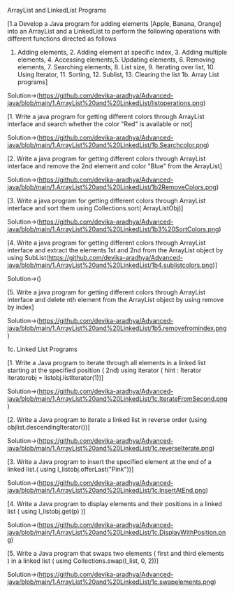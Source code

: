 ArrayList and LinkedList Programs

[1.a Develop a Java program for adding elements [Apple, Banana, Orange] into an ArrayList
and a LinkedList to perform the following operations with different functions directed as
follows
1. Adding elements, 2. Adding element at specific index, 3. Adding multiple elements, 4.
Accessing elements,5. Updating elements, 6. Removing elements, 7. Searching elements, 8. List
size, 9. Iterating over list, 10. Using Iterator, 11. Sorting, 12. Sublist, 13. Clearing the list
1b. Array List programs]

Solution->(https://github.com/devika-aradhya/Advanced-java/blob/main/1.ArrayList%20and%20LinkedList/listoperations.png)



[1. Write a java program for getting different colors through ArrayList interface and search whether
the color "Red" is available or not]


Solution->(https://github.com/devika-aradhya/Advanced-java/blob/main/1.ArrayList%20and%20LinkedList/1b.Searchcolor.png)



[2. Write a java program for getting different colors through ArrayList interface and remove the
2nd element and color "Blue" from the ArrayList]


Solution->(https://github.com/devika-aradhya/Advanced-java/blob/main/1.ArrayList%20and%20LinkedList/1b2RemoveColors.png)


[3. Write a java program for getting different colors through ArrayList interface and sort them
using Collections.sort( ArrayListObj)]


Solution->(https://github.com/devika-aradhya/Advanced-java/blob/main/1.ArrayList%20and%20LinkedList/1b3%20SortColors.png)




[4. Write a java program for getting different colors through ArrayList interface and extract the
elements 1st and 2nd from the ArrayList object by using SubList(https://github.com/devika-aradhya/Advanced-java/blob/main/1.ArrayList%20and%20LinkedList/1b4.sublistcolors.png)]

Solution->()


[5. Write a java program for getting different colors through ArrayList interface and delete nth
element from the ArrayList object by using remove by index]

Solution->(https://github.com/devika-aradhya/Advanced-java/blob/main/1.ArrayList%20and%20LinkedList/1b5.removefromindex.png)

1c. Linked List Programs

[1. Write a Java program to iterate through all elements in a linked list starting at the
specified position ( 2nd) using iterator ( hint : Iterator iteratorobj = listobj.listIterator(1))]

Solution->(https://github.com/devika-aradhya/Advanced-java/blob/main/1.ArrayList%20and%20LinkedList/1c.IterateFromSecond.png)


[2. Write a Java program to iterate a linked list in reverse order (using
objlist.descendingIterator())]

Solution->(https://github.com/devika-aradhya/Advanced-java/blob/main/1.ArrayList%20and%20LinkedList/1c.reverseIterate.png)


[3. Write a Java program to insert the specified element at the end of a linked list.( using
l_listobj.offerLast("Pink"))]

Solution->(https://github.com/devika-aradhya/Advanced-java/blob/main/1.ArrayList%20and%20LinkedList/1c.InsertAtEnd.png)


[4. Write a Java program to display elements and their positions in a linked list ( using
l_listobj.get(p) )]

Solution->(https://github.com/devika-aradhya/Advanced-java/blob/main/1.ArrayList%20and%20LinkedList/1c.DisplayWithPosition.png)


[5. Write a Java program that swaps two elements ( first and third elements ) in a linked list ( using
Collections.swap(l_list, 0, 2))]

Solution->(https://github.com/devika-aradhya/Advanced-java/blob/main/1.ArrayList%20and%20LinkedList/1c.swapelements.png)
